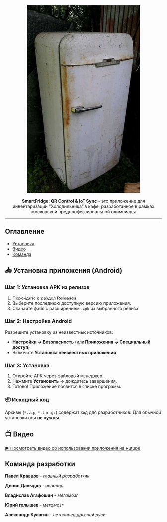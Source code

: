 <div align="center" style="text-align: center;">
  
![Холодильник](assets/images/LMNDGaJR_t4.jpg)

**SmartFridge: QR Control & IoT Sync** - это приложение для инвентаризации "Холодильника" в кафе, разработанное в рамках московской предпрофессиональной олимпиады

---
</div>

## Оглавление
- [Установка](#📥-Установка-приложения-(Android))
- [Видео](#📺-Видео)
- [Команда](#Команда-разработки)

## 📥 Установка приложения (Android)
### Шаг 1: Установка APK из релизов
1. Перейдите в раздел [**Releases**](https://github.com/Proman2702/mppo_app/releases/).
2. Выберите последнюю доступную версию приложения.  
3. Скачайте файл с расширением `.apk` из выбранного релиза.

### Шаг 2: Настройка Android
Разрешите установку из неизвестных источников:  
- **Настройки → Безопасность** (или **Приложения → Специальный доступ**)  
- Включите **Установка неизвестных приложений**

### Шаг 3: Установка
1. Откройте APK через файловый менеджер.  
2. Нажмите **Установить** → дождитесь завершения.  
3. Готово! Приложение появится в списке программ.

### 📦 Исходный код
Архивы (`*.zip`, `*.tar.gz`) содержат код для разработчиков. Для обычной установки они **не нужны**.

## 📺 Видео
[▶ Посмотреть видео об использовании приложения на Rutube](https://rutube.ru/video/private/7cce0e20e3981a1dc5005a50df5ad927/?p=buD95d-bBDBwgdiemcXllg)

## Команда разработки 
**Павел Кравцов** - *главный разработчик*

**Денис Давыдов** - *инвалид*

**Владислав Агафошин** - *мегамозг*

**Юрий голышев** - *мегамозг*

**Александр Кулагин** - *летописец древней руси*
